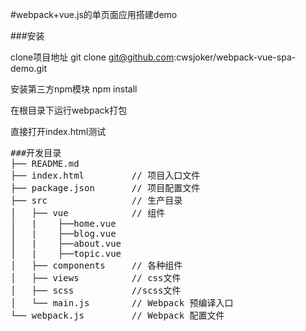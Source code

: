 #webpack+vue.js的单页面应用搭建demo

###安装

clone项目地址
git clone git@github.com:cwsjoker/webpack-vue-spa-demo.git

安装第三方npm模块
npm install

在根目录下运行webpack打包

直接打开index.html测试

<pre>
###开发目录
├── README.md           
├── index.html         // 项目入口文件
├── package.json       // 项目配置文件
├── src                // 生产目录
│   ├── vue            // 组件
│   |    ├──home.vue
│   |    ├──blog.vue
│   |    ├──about.vue
│   |    ├──topic.vue
│   ├── components     // 各种组件
│   ├── views          // css文件
│   ├── scss           //scss文件
│   └── main.js        // Webpack 预编译入口
└── webpack.js  	   // Webpack 配置文件
</pre>
